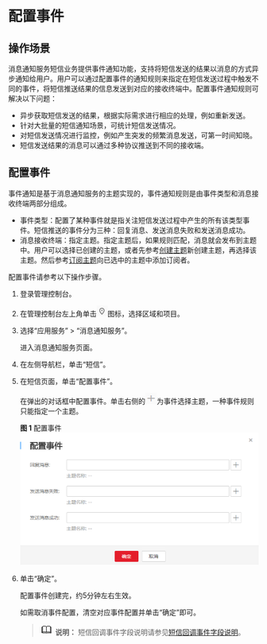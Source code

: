 # 配置事件<a name="smn_ug_75000"></a>

## 操作场景<a name="section3499028611828"></a>

消息通知服务短信业务提供事件通知功能，支持将短信发送的结果以消息的方式异步通知给用户。用户可以通过配置事件的通知规则来指定在短信发送过程中触发不同的事件，将短信推送结果的信息发送到对应的接收终端中。配置事件通知规则可解决以下问题：

-   异步获取短信发送的结果，根据实际需求进行相应的处理，例如重新发送。
-   针对大批量的短信通知场景，可统计短信发送情况。
-   对短信发送情况进行监控，例如产生突发的频繁消息发送，可第一时间知晓。
-   短信发送结果的消息可以通过多种协议推送到不同的接收端。

## 配置事件<a name="section56646336134432"></a>

事件通知是基于消息通知服务的主题实现的，事件通知规则是由事件类型和消息接收终端两部分组成。

-   事件类型：配置了某种事件就是指关注短信发送过程中产生的所有该类型事件。短信推送的事件分为三种：回复消息、发送消息失败和发送消息成功。
-   消息接收终端：指定主题。指定主题后，如果规则匹配，消息就会发布到主题中。用户可以选择已创建的主题，或者先参考[创建主题](创建主题.md)新创建主题，再选择该主题。然后参考[订阅主题](订阅主题.md)向已选中的主题中添加订阅者。

配置事件请参考以下操作步骤。

1.  登录管理控制台。
2.  在管理控制台左上角单击![](figures/icon-region.png)图标，选择区域和项目。
3.  选择“应用服务” \> “消息通知服务”。

    进入消息通知服务页面。

4.  在左侧导航栏，单击“短信”。
5.  在短信页面，单击“配置事件”。

    在弹出的对话框中配置事件。单击右侧的![](figures/icon-plus.png)为事件选择主题，一种事件规则只能指定一个主题。

    **图 1**  配置事件<a name="fig64009129143114"></a>  
    ![](figures/配置事件.png "配置事件")

6.  单击“确定”。

    配置事件创建完，约5分钟左右生效。

    如需取消事件配置，清空对应事件配置并单击“确定”即可。

    >![](public_sys-resources/icon-note.gif) **说明：** 
    >短信回调事件字段说明请参见[短信回调事件字段说明](短信回调事件字段说明.md)。


